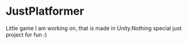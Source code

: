# JustPlatformer
Little game I am working on, that is made in Unity.Nothing special just project for fun :)
